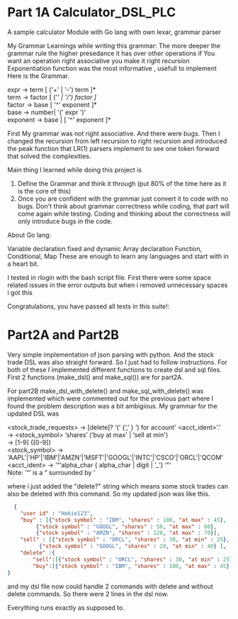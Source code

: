 # Part 1A Calculator_DSL_PLC
A sample calculator Module with Go lang with own lexar, grammar parser


My Grammar
Learnings while writing this grammar:
The more deeper the grammar rule the higher presedance it has over other operations
if You want an operation right associative you make it right recursion
Exponentiation function was the most informative , usefull to implement
Here is the Grammar. <br >

expr -> term [ ('+' | '-') term ]* <br />
term -> factor [ ('*' | '/') factor ]* <br />
factor -> base [ '^' exponent ]* <br />
base -> number| '(' expr ')' <br />
exponent -> base | [ '^' exponent ]* <br />

First My grammar was not right associative. And there were bugs. Then I changed the recursion from left recursion to right recursion and introduced the peak function that LR(1) parsers implement to see one token forward that solved the complexities.

Main thing I learned while doing this project is <br />
1. Define the Grammar and think it through (put 80% of the time here as it is the core of this) <br />
2. Once you are confident with the grammar just convert it to code with no bugs. Don't think about grammar correctness while coding, that part will come again while testing. Coding and thinking about the correctness will only introduce bugs in the code.

About Go lang:

Variable declaration
fixed and dynamic Array declaration
Function, Conditional, Map
These are enough to learn any languages and start with in a heart bit.

I tested in rlogin with the bash script file. First there were some space related issues in the error outputs but when i removed unnecessary spaces i got this

Congratulations, you have passed all tests in this suite!:


# Part2A and Part2B

Very simple implementation of json parsing with python. And the stock trade DSL was also straight forward. So I just had to follow instructions. For both of these I implemented different functions to create dsl and sql files. First 2 functions (make_dsl() and make_sql()) are for part2A. <br >

For part2B make_dsl_with_delete() and make_sql_with_delete() was implemented which were commented out for the previous part where I found the problem description was a bit ambigious. My grammar for the updated DSL was <br >

<stock_trade_requests> →  [delete]? ‘(' <trade> {‘,’ <trade>} ‘) for account' <acct_ident>’.’ <br >
<trade> →  <number> <stock_symbol> ‘shares’ (‘buy at max' | ‘sell at min') <number> <br >
<number> →  [1-9] {[0-9]} <br >
<stock_symbol> → 'AAPL'|'HP'|'IBM'|'AMZN'|'MSFT'|'GOOGL'|'INTC'|'CSCO'|'ORCL'|'QCOM' <br >
<acct_ident> →  ‘“‘alpha_char { alpha_char | digit | ’_’} ‘“‘ <br >
Note:  ‘“‘ is a “ surrounded by ‘ <br >

where i just added the "delete?" string which means some stock trades can also be deleted with this command. So my updated json was like this. <br >  
```json
  {
	"user id" : "Hokie123",
	"buy" : [{"stock symbol" : "IBM", "shares" : 100, "at max" : 45},
		 {"stock symbol" : "GOOGL", "shares" : 50, "at max" : 60}, 
		 {"stock symbol" : "AMZN", "shares" : 120, "at max" : 70}], 
	"sell" : [{"stock symbol" : "ORCL", "shares" : 30, "at min" : 25},
		  {"stock symbol" : "GOOGL", "shares" : 20, "at min" : 40} ], 
	"delete" :{
		"sell":[{"stock symbol" : "ORCL", "shares" : 30, "at min" : 25}],
		"buy":[{"stock symbol" : "IBM", "shares" : 100, "at max" : 45} ]}
}
```
and my dsl file now could handle 2 commands with delete and without delete commands. So there were 2 lines in the dsl now.

Everything runs exactly as supposed to.
  
  
  




